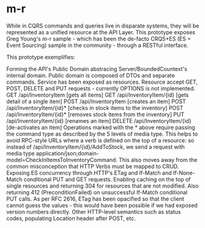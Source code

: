 m-r
===

While in CQRS commands and queries live in disparate systems, they will be represented as a unified resource at the API Layer.
This prototype exposes Greg Young's m-r sample - which has been the de-facto CRQS+ES (ES = Event Sourcing) sample in the community - through a RESTful interface.

This prototype exemplifies:

Forming the API's Public Domain abstracing Server/BoundedCountext's internal domain. Public domain is composed of DTOs and separate commands.
Service has been exposed as resources. Resource accept GET, POST, DELETE and PUT requests - currently OPTIONS is not implemented.
GET /api/InventoryItem [gets all items]
GET /api/InventoryItem/{id} [gets detail of a single item]
POST /api/InventoryItem [creates an item]
POST /api/InventoryItem/{id}* [checks in stock items to the inventory]
POST /api/InventoryItem/{id}* [removes stock items from the inventory]
PUT /api/InventoryItem/{id} [renames an item]
DELETE /api/InventoryItem/{id} [de-activates an item]
Operations marked with the * above require passing the command type as described by the 5 levels of media type. This helps to avoid RPC-style URLs where a verb is defined on the top of a resource: so instead of /api/InventoryItem/{id}/AddToStock, we send a request with media type application/json;domain-model=CheckInItemsToInventoryCommand. This also moves away from the common misconception that HTTP Verbs must be mapped to CRUD.
Exposing ES concurrency through HTTP's ETag and If-Match and If-None-Match conditional PUT and GET requests.
Enabling caching on the top of single resources and returning 304 for resources that are not modified. Also returning 412 (PreconditionFailed) on unsuccessful If-Match conditional PUT calls.
As per RFC 2616, ETag has been opacified so that the client cannot guess the values - this would have been possible if we had exposed version numbers directly.
Other HTTP-level semantics such as status codes, populating Location header after POST, etc.
